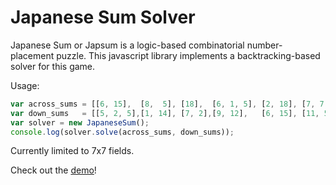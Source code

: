 Japanese Sum Solver
===================

Japanese Sum or Japsum is a logic-based combinatorial number-placement puzzle.
This javascript library implements a backtracking-based solver for this game.

Usage:

```Javascript
var across_sums = [[6, 15],  [8,  5], [18],  [6, 1, 5], [2, 18], [7, 7, 1], [1, 12, 3]];
var down_sums   = [[5, 2, 5],[1, 14], [7, 2],[9, 12],   [6, 15], [11, 5],   [6, 15]];
var solver = new JapaneseSum();
console.log(solver.solve(across_sums, down_sums));
```

Currently limited to 7x7 fields.

Check out the [demo](http://wwwpub.zih.tu-dresden.de/~s5245332/index.html)!
